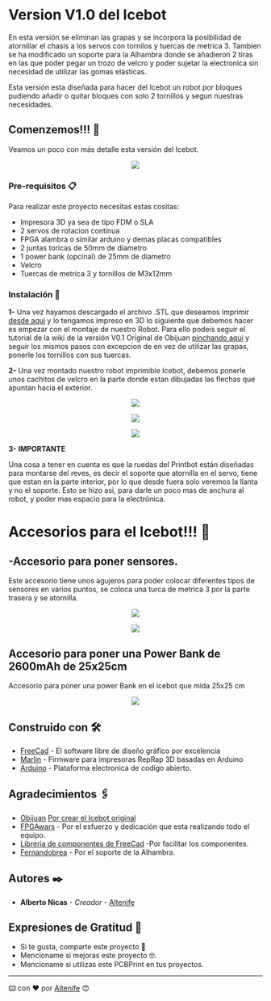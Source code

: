 # Version V1.0 del Icebot

En esta versión se eliminan las grapas y se incorpora la posibilidad de atornillar el chasis a los servos con tornilos y tuercas de metrica 3.
Tambien se ha modificado un soporte para la Alhambra donde se añadieron 2 tiras en las que poder pegar un trozo de velcro y poder sujetar la electronica sin
necesidad de utilizar las gomas elásticas.

Esta versión esta diseñada para hacer del Icebot un robot por bloques pudiendo añadir o quitar bloques con solo 2 tornillos y segun nuestras necesidades.


## Comenzemos!!! 🚀

Veamos un poco con más detalle esta versión del Icebot.

<p align="center">
  <img src="https://github.com/altenife/icebot/blob/master/wiki/Icebot%20v1.0/Icebot%20collage.jpg"></p>


### Pre-requisitos 📋

Para realizar este proyecto necesitas estas cositas:

- Impresora 3D ya sea de tipo FDM o SLA<br/>
- 2 servos de rotacion continua<br/>
- FPGA alambra o similar arduino y demas placas compatibles<br/>
- 2 juntas toricas de 50mm de diametro<br/>
- 1 power bank (opcinal) de 25mm de diametro<br/>
- Velcro<br/>
- Tuercas de metrica 3 y tornillos de M3x12mm<br/>

### Instalación 🔧

**1-** Una vez hayamos descargado el archivo .STL que deseamos imprimir [desde aquí](https://github.com/altenife/icebot/tree/master/stl/Icebot%20V1.0)
y lo tengamos impreso en 3D lo siguiente que debemos hacer es empezar con el montaje de nuestro Robot.
Para ello podeis seguir el tutorial de la wiki de la versión V0.1 Original de Obijuan [pinchando aqui](https://github.com/Obijuan/icebot/wiki) y seguir los mismos pasos
con excepcion de en vez de utilizar las grapas, ponerle los tornillos con sus tuercas.

**2-**
Una vez montado nuestro robot imprimible Icebot, debemos ponerle unos cachitos de velcro en la parte donde estan dibujadas las flechas que apuntan hacia el exterior.
<p align="center">
  <img src="https://github.com/altenife/icebot/blob/master/wiki/Icebot%20v1.0/Icebot%20v1.0%20(6).jpg"></p>
  <p align="center">
  <img src="https://github.com/altenife/icebot/blob/master/wiki/Icebot%20v1.0/Icebot%20v1.0%20(7).jpg"></p>
  <p align="center">
  <img src="https://github.com/altenife/icebot/blob/master/wiki/Icebot%20v1.0/Icebot%20v1.0%20(8).jpg"></p>
  
  **3-** **IMPORTANTE**
  
  Una cosa a tener en cuenta es que la ruedas del Printbot están diseñadas para montarse del reves, es decir el soporte que atornilla en el servo, tiene que estan en la parte interior, por lo que desde fuera solo veremos la llanta y no el soporte.
  Esto se hizo asi, para darle un poco mas de anchura al robot, y poder mas espacio para la electrónica.
  
  
  # Accesorios para el Icebot!!! 🚀
  
  ## -Accesorio para poner sensores.
  
  Este accesorio tiene unos agujeros para poder colocar diferentes tipos de sensores en varios puntos, se coloca una turca de metrica 3 por la parte trasera y se atornilla.
  
  <p align="center">
  <img src="https://github.com/altenife/icebot/blob/master/wiki/Icebot%20v1.0/Accesorio%20sensores%20icebot%201.jpg"></p>
  <p align="center">
<p align="center">
  <img src="https://github.com/altenife/icebot/blob/master/wiki/Icebot%20v1.0/Accesorio%20sensores%20icebot%202.jpg"></p>
  <p align="center">
  
## Accesorio para poner una Power Bank de 2600mAh de 25x25cm 

Accesorio para poner una power Bank en el icebot que mida 25x25 cm

<p align="center">
  <img src="https://github.com/altenife/icebot/blob/master/wiki/Icebot%20v1.0/Icebot%20v1.0%20(1).jpg"></p>
  <p align="center">

 

## Construido con 🛠️

* [FreeCad](https://github.com/FreeCAD/FreeCAD) - El software libre de diseño gráfico por excelencia
* [Marlin](https://github.com/MarlinFirmware/Marlin) - Firmware para impresoras RepRap 3D basadas en Arduino
* [Arduino](https://github.com/arduino/Arduino) - Plataforma electronica de codigo abierto.


## Agradecimientos 🖇️

* [Obijuan](https://github.com/Obijuan) [Por crear el Icebot original](https://github.com/Obijuan/icebot)
* [FPGAwars](https://github.com/FPGAwars) - Por el esfuerzo y dedicación que esta realizando todo el equipo.
* [Libreria de componentes de FreeCad](https://github.com/FreeCAD/FreeCAD-library) -Por facilitar los componentes.
* [Fernandobrea](https://github.com/fernandobrea/Alhambra_II_3D_Support) - Por el soporte de la Alhambra.

## Autores ✒️

* **Alberto Nicas** - *Creador* - [Altenife](https://github.com/altenife)

## Expresiones de Gratitud 🎁

* Si te gusta, comparte este proyecto 📢
* Mencioname si mejoras este proyecto 🤓.
* Mencioname si utilizas este PCBPrint en tus proyectos.


---
⌨️ con ❤️ por [Altenife](https://github.com/altenife) 😊
